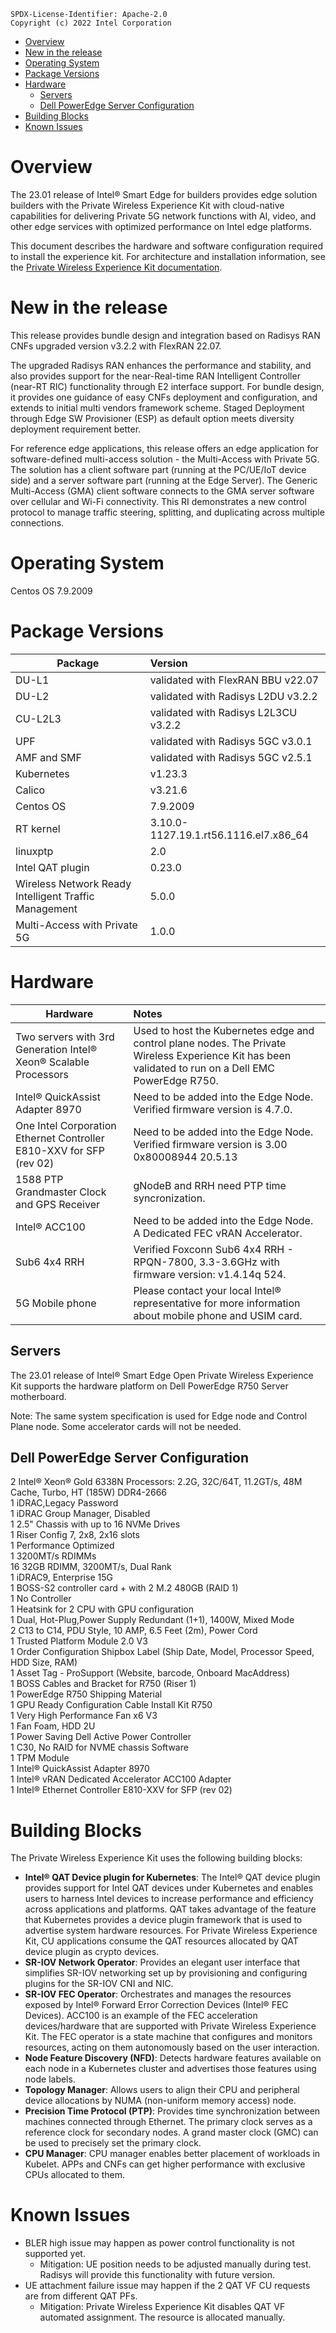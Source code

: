 ```text
SPDX-License-Identifier: Apache-2.0
Copyright (c) 2022 Intel Corporation
```
- [Overview](#overview)
- [New in the release](#new-in-the-release)
- [Operating System](#operating-system)
- [Package Versions](#package-versions)
- [Hardware](#hardware)
  - [Servers](#servers)
  - [Dell PowerEdge Server Configuration](#dell-poweredge-server-configuration)
- [Building Blocks](#building-blocks)
- [Known Issues](#known-issues)

# Overview

The 23.01 release of Intel® Smart Edge for builders provides edge solution builders with the Private Wireless Experience Kit with cloud-native capabilities for delivering Private 5G network functions with AI, video, and other edge services with optimized performance on Intel edge platforms.

This document describes the hardware and software configuration required to install the experience kit. For architecture and installation information, see the [Private Wireless Experience Kit documentation](/experience-kits/private-wireless-experience-kit.md).

# New in the release

This release provides bundle design and integration based on Radisys RAN CNFs upgraded version v3.2.2 with FlexRAN 22.07.
 
The upgraded Radisys RAN enhances the performance and stability, and also provides support for the near-Real-time RAN Intelligent Controller (near-RT RIC) functionality through E2 interface support. For bundle design, it provides one guidance of easy CNFs deployment and configuration, and extends to initial multi vendors framework scheme. Staged Deployment through Edge SW Provisioner (ESP) as default option meets diversity deployment requirement better.

For reference edge applications, this release offers an edge application for software-defined multi-access solution - the Multi-Access with Private 5G. The solution has a client software part (running at the PC/UE/IoT device side) and a server software part (running at the Edge Server). The Generic Multi-Access (GMA) client software connects to the GMA server software over cellular and Wi-Fi connectivity. This RI demonstrates a new control protocol to manage traffic steering, splitting, and duplicating across multiple connections.

# Operating System

Centos OS 7.9.2009

# Package Versions
 
| Package         | Version                               |
| --------------- | :-------------------------------------|
| DU-L1           | validated with FlexRAN BBU v22.07     |
| DU-L2           | validated with Radisys L2DU v3.2.2    |
| CU-L2L3         | validated with Radisys L2L3CU v3.2.2  |
| UPF             | validated with Radisys 5GC v3.0.1     |
| AMF and SMF     | validated with Radisys 5GC v2.5.1     |
| Kubernetes      | v1.23.3                               |
| Calico          | v3.21.6                               |
| Centos OS       | 7.9.2009                              |
| RT kernel       | 3.10.0-1127.19.1.rt56.1116.el7.x86_64 |
| linuxptp        | 2.0                                   |
| Intel QAT plugin| 0.23.0                                |
| Wireless Network Ready Intelligent Traffic Management | 5.0.0  |
| Multi-Access with Private 5G | 1.0.0  |


# Hardware 

| Hardware                                         | Notes                                                        |
| ------------------------------------------------ | :----------------------------------------------------------- |
| Two servers with 3rd Generation Intel® Xeon® Scalable Processors                               | Used to host the Kubernetes edge and control plane nodes. The Private Wireless Experience Kit has been validated to run on a Dell EMC PowerEdge R750.               |
| Intel® QuickAssist Adapter 8970              | Need to be added into the Edge Node. Verified firmware version is 4.7.0. |
| One Intel Corporation Ethernet Controller E810-XXV for SFP (rev 02) |  Need to be added into the Edge Node.  Verified firmware version is 3.00 0x80008944 20.5.13 |
| 1588 PTP Grandmaster Clock and GPS Receiver      | gNodeB and RRH need PTP time syncronization.                                                   |
| Intel® ACC100                                | Need to be added into the Edge Node. A Dedicated FEC vRAN Accelerator. |
| Sub6 4x4 RRH                                 | Verified Foxconn Sub6 4x4 RRH - RPQN-7800, 3.3-3.6GHz with firmware version: v1.4.14q 524.        |
| 5G Mobile phone                                  | Please contact your local Intel® representative for more information about mobile phone and USIM card. |

## Servers

The 23.01 release of Intel® Smart Edge Open Private Wireless Experience Kit supports the hardware platform on Dell PowerEdge R750 Server motherboard.

Note: The same system specification is used for Edge node and Control Plane node. Some accelerator cards will not be needed.

## Dell PowerEdge Server Configuration  
2 Intel® Xeon® Gold 6338N Processors: 2.2G, 32C/64T, 11.2GT/s, 48M Cache, Turbo, HT (185W) DDR4-2666    
1 iDRAC,Legacy Password    
1 iDRAC Group Manager, Disabled    
1 2.5" Chassis with up to 16 NVMe Drives     
1 Riser Config 7, 2x8, 2x16 slots    
1 Performance Optimized    
1 3200MT/s RDIMMs     
16 32GB RDIMM, 3200MT/s, Dual Rank    
1 iDRAC9, Enterprise 15G     
1 BOSS-S2 controller card + with 2 M.2 480GB (RAID 1)    
1 No Controller     
1 Heatsink for 2 CPU with GPU configuration    
1 Dual, Hot-Plug,Power Supply Redundant (1+1), 1400W, Mixed Mode     
2 C13 to C14, PDU Style, 10 AMP, 6.5 Feet (2m), Power Cord     
1 Trusted Platform Module 2.0 V3     
1 Order Configuration Shipbox Label (Ship Date, Model, Processor Speed, HDD Size, RAM)      
1 Asset Tag - ProSupport (Website, barcode, Onboard MacAddress)      
1 BOSS Cables and Bracket for R750 (Riser 1)      
1 PowerEdge R750 Shipping Material     
1 GPU Ready Configuration Cable Install Kit R750          
1 Very High Performance Fan x6 V3     
1 Fan Foam, HDD 2U    
1 Power Saving Dell Active Power Controller    
1 C30, No RAID for NVME chassis Software   
1 TPM Module   
1 Intel® QuickAssist Adapter 8970   
1 Intel® vRAN Dedicated Accelerator ACC100 Adapter   
1 Intel® Ethernet Controller E810-XXV for SFP (rev 02)   

# Building Blocks
The Private Wireless Experience Kit uses the following building blocks:
- **Intel® QAT Device plugin for Kubernetes**: The Intel® QAT device plugin provides support for Intel QAT devices under Kubernetes and enables users to harness Intel devices to increase performance and efficiency across applications and platforms. QAT takes advantage of the feature that Kubernetes provides a device plugin framework that is used to advertise system hardware resources. For Private Wireless Experience Kit, CU applications consume the QAT resources allocated by QAT device plugin as crypto devices. 
- **SR-IOV Network Operator**: Provides an elegant user interface that simplifies SR-IOV networking set up by provisioning and configuring plugins for the SR-IOV CNI and NIC. 
- **SR-IOV FEC Operator**: Orchestrates and manages the resources exposed by Intel® Forward Error Correction Devices (Intel® FEC Devices). ACC100 is an example of the FEC acceleration devices/hardware that are supported with Private Wireless Experience Kit. The FEC operator is a state machine that configures and monitors resources, acting on them autonomously based on the user interaction. 
- **Node Feature Discovery (NFD)**: Detects hardware features available on each node in a Kubernetes cluster and advertises those features using node labels. 
- **Topology Manager**: Allows users to align their CPU and peripheral device allocations by NUMA (non-uniform memory access) node.
- **Precision Time Protocol (PTP)**: Provides time synchronization between machines connected through Ethernet. The primary clock serves as a reference clock for secondary nodes. A grand master clock (GMC) can be used to precisely set the primary clock.
- **CPU Manager**: CPU manager enables better placement of workloads in Kubelet. APPs and CNFs can get higher performance with exclusive CPUs allocated to them.

# Known Issues

- BLER high issue may happen as power control functionality is not supported yet. 
  - Mitigation: UE position needs to be adjusted manually during test. Radisys will provide this functionality with future version.
- UE attachment failure issue may happen if the 2 QAT VF CU requests are from different QAT PFs. 
  - Mitigation: Private Wireless Experience Kit disables QAT VF automated assignment. The resource is allocated manually. 
